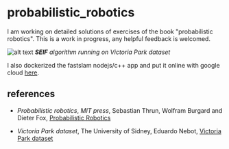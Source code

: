 # probabilistic_robotics
I am working on detailed solutions of exercises of the book "probabilistic robotics". This is a work in progress, any helpful feedback is welcomed.

![alt text](https://github.com/pptacher/probabilistic_robotics/blob/master/ch12_the_sparse_extended_information_filter/seif.jpg)
***SEIF** algorithm running on Victoria Park dataset*

I also dockerized the fastslam nodejs/c++ app and put it online with google cloud [here](http://35.242.140.13).


## references

- *Probabilistic robotics*, *MIT press*, Sebastian Thrun, Wolfram Burgard and Dieter Fox, [Probabilistic Robotics](https://mitpress.mit.edu/books/probabilistic-robotics)

- *Victoria Park dataset*, The University of Sidney, Eduardo Nebot, [Victoria Park dataset](http://www-personal.acfr.usyd.edu.au/nebot/victoria_park.htm)
